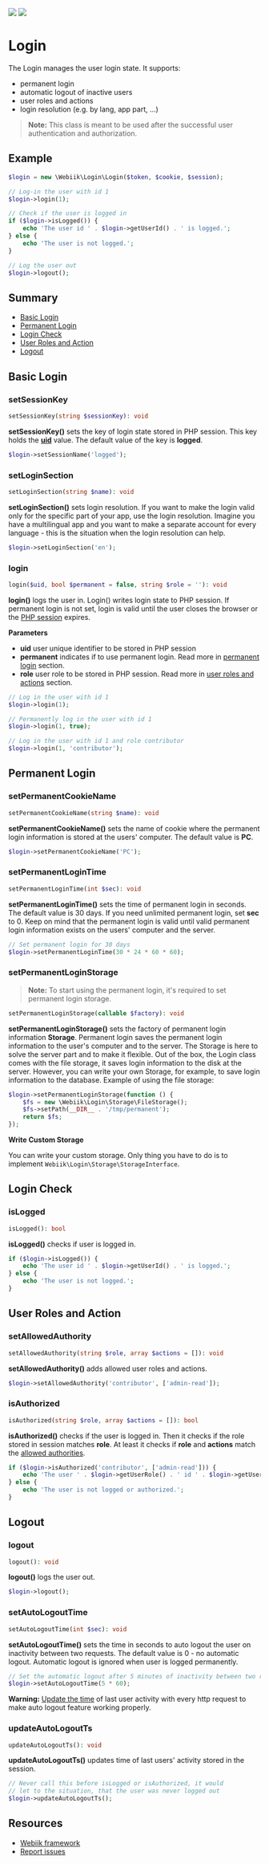 <p align="left">
<img src="https://img.shields.io/packagist/l/webiik/webiik.svg"/>
<img src="https://img.shields.io/badge/dependencies-3-brightgreen.svg"/>
</p>

Login
=====
The Login manages the user login state. It supports:
* permanent login
* automatic logout of inactive users
* user roles and actions
* login resolution (e.g. by lang, app part, ...)

> **Note:** This class is meant to be used after the successful user authentication and authorization.

Example
-------
```php
$login = new \Webiik\Login\Login($token, $cookie, $session);

// Log-in the user with id 1
$login->login(1);

// Check if the user is logged in 
if ($login->isLogged()) {
    echo 'The user id ' . $login->getUserId() . ' is logged.';
} else {
    echo 'The user is not logged.';
}

// Log the user out
$login->logout();
```

Summary
-------
* [Basic Login](#basic-login)
* [Permanent Login](#permanent-login)
* [Login Check](#login-check)
* [User Roles and Action](#user-roles-and-action)
* [Logout](#logout)

Basic Login
-----------
### setSessionKey 
```php
setSessionKey(string $sessionKey): void
```
**setSessionKey()** sets the key of login state stored in PHP session. This key holds the [**uid**](#login) value. The default value of the key is **logged**.
```php
$login->setSessionName('logged');
```

### setLoginSection
```php
setLoginSection(string $name): void
```
**setLoginSection()** sets login resolution. If you want to make the login valid only for the specific part of your app, use the login resolution. Imagine you have a multilingual app and you want to make a separate account for every language - this is the situation when the login resolution can help.
```php
$login->setLoginSection('en');
```

### login
```php
login($uid, bool $permanent = false, string $role = ''): void
``` 
**login()** logs the user in. Login() writes login state to PHP session. If permanent login is not set, login is valid until the user closes the browser or the [PHP session][3] expires.

**Parameters**
* **uid** user unique identifier to be stored in PHP session
* **permanent** indicates if to use permanent login. Read more in [permanent login](#permanent-login) section.
* **role** user role to be stored in PHP session. Read more in [user roles and actions](#user-roles-and-action) section.
```php
// Log in the user with id 1
$login->login(1);
```
```php
// Permanently log in the user with id 1
$login->login(1, true);
```
```php
// Log in the user with id 1 and role contributor
$login->login(1, 'contributor');
```

Permanent Login
---------------
### setPermanentCookieName
```php
setPermanentCookieName(string $name): void
```
**setPermanentCookieName()** sets the name of cookie where the permanent login information is stored at the users' computer. The default value is **PC**.
```php
$login->setPermanentCookieName('PC');
```

### setPermanentLoginTime
```php
setPermanentLoginTime(int $sec): void
```
**setPermanentLoginTime()** sets the time of permanent login in seconds. The default value is 30 days. If you need unlimited permanent login, set **sec** to 0. Keep on mind that the permanent login is valid until valid permanent login information exists on the users' computer and the server.  
```php
// Set permanent login for 30 days
$login->setPermanentLoginTime(30 * 24 * 60 * 60);
```

### setPermanentLoginStorage
>**Note:** To start using the permanent login, it's required to set permanent login storage. 
```php
setPermanentLoginStorage(callable $factory): void
```
**setPermanentLoginStorage()** sets the factory of permanent login information **Storage**. Permanent login saves the permanent login information to the user's computer and to the server. The Storage is here to solve the server part and to make it flexible. Out of the box, the Login class comes with the file storage, it saves login information to the disk at the server. However, you can write your own Storage, for example, to save login information to the database.
Example of using the file storage:
```php
$login->setPermanentLoginStorage(function () {
    $fs = new \Webiik\Login\Storage\FileStorage();
    $fs->setPath(__DIR__ . '/tmp/permanent');
    return $fs;
});
```

**Write Custom Storage**

You can write your custom storage. Only thing you have to do is to implement `Webiik\Login\Storage\StorageInterface`.

Login Check
-----------
### isLogged
```php
isLogged(): bool
```
**isLogged()** checks if user is logged in.
```php
if ($login->isLogged()) {
    echo 'The user id ' . $login->getUserId() . ' is logged.';
} else {
    echo 'The user is not logged.';
}
```

User Roles and Action
---------------------
### setAllowedAuthority
```php
setAllowedAuthority(string $role, array $actions = []): void
```
**setAllowedAuthority()** adds allowed user roles and actions.
```php
$login->setAllowedAuthority('contributor', ['admin-read']);
```

### isAuthorized
```php
isAuthorized(string $role, array $actions = []): bool
```
**isAuthorized()** checks if the user is logged in. Then it checks if the role stored in session matches **role**. At least it checks if **role** and **actions** match the [allowed authorities](#setallowedauthority).
```php
if ($login->isAuthorized('contributor', ['admin-read'])) {
    echo 'The user ' . $login->getUserRole() . ' id ' . $login->getUserId() . ' is logged and authorized.';
} else {
    echo 'The user is not logged or authorized.';
}
```

Logout
------
### logout 
```php
logout(): void
```
**logout()** logs the user out.
```php
$login->logout();
```

### setAutoLogoutTime
```php
setAutoLogoutTime(int $sec): void
```
**setAutoLogoutTime()** sets the time in seconds to auto logout the user on inactivity between two requests. The default value is 0 - no automatic logout. Automatic logout is ignored when user is logged permanently.
```php
// Set the automatic logout after 5 minutes of inactivity between two requests
$login->setAutoLogoutTime(5 * 60);
```
**Warning:** [Update the time](#updateautologoutts) of last user activity with every http request to make auto logout feature working properly.

### updateAutoLogoutTs
```php
updateAutoLogoutTs(): void
```
**updateAutoLogoutTs()** updates time of last users' activity stored in the session.
```php
// Never call this before isLogged or isAuthorized, it would 
// let to the situation, that the user was never logged out
$login->updateAutoLogoutTs();
```

Resources
---------
* [Webiik framework][1]
* [Report issues][2]

[1]: https://github.com/webiik/webiik
[2]: https://github.com/webiik/webiik-components/issues
[3]: https://github.com/webiik/webiik/blob/master/src/Webiik/Session/README.md